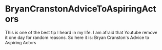 # BryanCranstonAdviceToAspiringActors
This is one of the best tip I heard in my life. I am afraid that Youtube remove it one day for random reasons. So here it is: Bryan Cranston's Advice to Aspiring Actors
